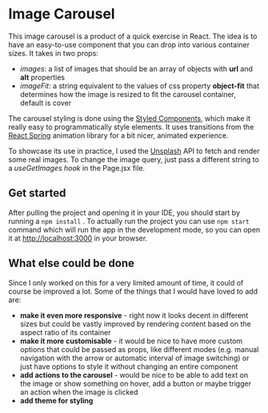 # Image Carousel

This image carousel is a product of a quick exercise in React. The idea is to have an easy-to-use component that you can drop into various container sizes. It takes in two props:

- _images_: a list of images that should be an array of objects with **url** and **alt** properties
- _imageFit_: a string equivalent to the values of css property **object-fit** that determines how the image is resized to fit the carousel container, default is cover

The carousel styling is done using the [Styled Components](https://styled-components.com), which make it really easy to programmatically style elements. It uses transitions from the [React Spring](https://react-spring.io) animation library for a bit nicer, animated experience.

To showcase its use in practice, I used the [Unsplash](https://unsplash.com) API to fetch and render some real images. To change the image query, just pass a different string to a _useGetImages hook_ in the Page.jsx file.

## Get started

After pulling the project and opening it in your IDE, you should start by running a `npm install` . To actually run the project you can use `npm start` command which will run the app in the development mode, so you can open it at [http://localhost:3000](http://localhost:3000) in your browser.

## What else could be done

Since I only worked on this for a very limited amount of time, it could of course be improved a lot. Some of the things that I would have loved to add are:

- **make it even more responsive** - right now it looks decent in different sizes but could be vastly improved by rendering content based on the aspect ratio of its container
- **make it more customisable** - it would be nice to have more custom options that could be passed as props, like different modes (e.g. manual navigation with the arrow or automatic interval of image switching) or just have options to style it without changing an entire component
- **add actions to the carousel** - would be nice to be able to add text on the image or show something on hover, add a button or maybe trigger an action when the image is clicked
- **add theme for styling**
